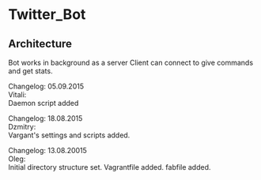 # Twitter_Bot
## Architecture
Bot works in background as a server
Client can connect to give commands and get stats.

Changelog: 
05.09.2015<br />
Vitali:<br />
Daemon script added<br />

Changelog:
18.08.2015<br />
Dzmitry:<br />
Vargant's settings and scripts added.<br />

Changelog:
13.08.20015<br />
Oleg:<br />
Initial directory structure set. Vagrantfile added. fabfile added.<br />

